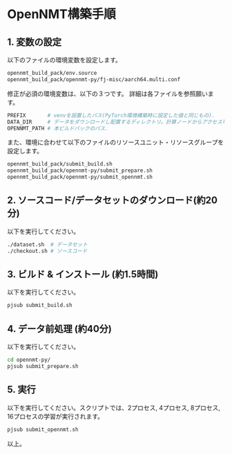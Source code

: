 # OpenNMT構築手順

## 1. 変数の設定

以下のファイルの環境変数を設定します。

```sh
opennmt_build_pack/env.source
opennmt_build_pack/opennmt-py/fj-misc/aarch64.multi.conf
```

修正が必須の環境変数は、以下の３つです。
詳細は各ファイルを参照願います。

```sh
PREFIX       # venvを設置したパス(PyTorch環境構築時に設定した値と同じもの).
DATA_DIR     # データをダウンロードし配置するディレクトリ。計算ノードからアクセス可能なディレクトリ.
OPENNMT_PATH # 本ビルドパックのパス.
```

また、環境に合わせて以下のファイルのリソースユニット・リソースグループを設定します。

```sh
opennmt_build_pack/submit_build.sh
opennmt_build_pack/opennmt-py/submit_prepare.sh
opennmt_build_pack/opennmt-py/submit_opennmt.sh
```

## 2. ソースコード/データセットのダウンロード(約20分)

以下を実行してください。


```sh
./dataset.sh  # データセット
./checkout.sh # ソースコード
```

## 3. ビルド & インストール (約1.5時間)

以下を実行してください。

```sh
pjsub submit_build.sh
```

## 4. データ前処理 (約40分)

以下を実行してください。

```sh
cd opennmt-py/
pjsub submit_prepare.sh
```

## 5. 実行

以下を実行してください。スクリプトでは、2プロセス, 4プロセス, 8プロセス, 16プロセスの学習が実行されます。

```sh
pjsub submit_opennmt.sh
```

以上。
